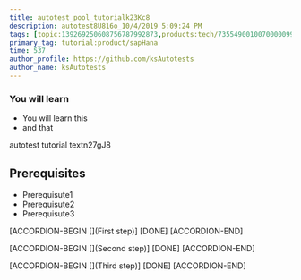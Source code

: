 ```yaml
---
title: autotest_pool_tutorialk23Kc8
description: autotest8U816o_10/4/2019 5:09:24 PM
tags: [topic:139269250608756787992873,products:tech/73554900100700000996,tutorial:experience/advanced]
primary_tag: tutorial:product/sapHana
time: 537
author_profile: https://github.com/ksAutotests
author_name: ksAutotests
---
```

### You will learn
- You will learn this
- and that

autotest tutorial textn27gJ8

## Prerequisites
- Prerequisute1
- Prerequisute2
- Prerequisute3

[ACCORDION-BEGIN [](First step)]
[DONE]
[ACCORDION-END]

[ACCORDION-BEGIN [](Second step)]
[DONE]
[ACCORDION-END]

[ACCORDION-BEGIN [](Third step)]
[DONE]
[ACCORDION-END]


